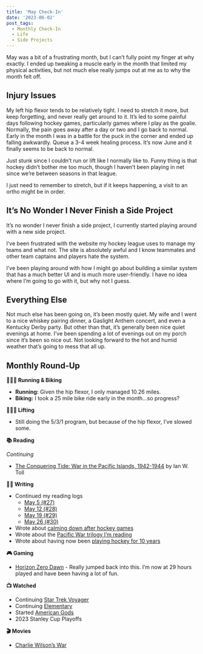 ```yaml
---
title: 'May Check-In'
date: '2023-06-02'
post_tags:
  - Monthly Check-In
  - Life
  - Side Projects
---
```


May was a bit of a frustrating month, but I can’t fully point my finger at why exactly. I ended up tweaking a muscle early in the month that limited my physical activities, but not much else really jumps out at me as to why the month felt off.
<!-- excerpt -->

## Injury Issues

My left hip flexor tends to be relatively tight. I need to stretch it more, but keep forgetting, and never really get around to it. It’s led to some painful days following hockey games, particularly games where I play as the goalie. Normally, the pain goes away after a day or two and I go back to normal. Early in the month I was in a battle for the puck in the corner and ended up falling awkwardly. Queue a 3-4 week healing process. It’s now June and it finally seems to be back to normal.

Just stunk since I couldn’t run or lift like I normally like to. Funny thing is that hockey didn’t bother me too much, though I haven’t been playing in net since we’re between seasons in that league.

I just need to remember to stretch, but if it keeps happening, a visit to an ortho might be in order.

## It’s No Wonder I Never Finish a Side Project

It’s no wonder I never finish a side project, I currently started playing around with a new side project.

I’ve been frustrated with the website my hockey league uses to manage my teams and what not. The site is absolutely awful and I know teammates and other team captains and players hate the system.

I’ve been playing around with how I might go about building a similar system that has a much better UI and is much more user-friendly. I have no idea where I’m going to go with it, but why not I guess.

## Everything Else

Not much else has been going on, it’s been mostly quiet. My wife and I went to a nice whiskey pairing dinner, a Gaslight Anthem concert, and even a Kentucky Derby party. But other than that, it’s generally been nice quiet evenings at home. I’ve been spending a lot of evenings out on my porch since it’s been so nice out. Not looking forward to the hot and humid weather that’s going to mess that all up.

## Monthly Round-Up

**🏃🏼‍♂️ Running & Biking**

- **Running:** Given the hip flexor, I only managed 10.26 miles.
- **Biking:** I took a 25 mile bike ride early in the month...so progress?

**🏋🏼‍♂️ Lifting**

- Still doing the 5/3/1 program, but because of the hip flexor, I’ve slowed some.

**📚 Reading**

*Continuing*
- [The Conquering Tide: War in the Pacific Islands, 1942-1944](https://bookshop.org/p/books/the-conquering-tide-war-in-the-pacific-islands-1942-1944-ian-w-toll/8758811?ean=9780393353204) by Ian W. Toll

**✍🏻 Writing**

- Continued my reading logs
	- [May 5 (#27)](https://kpwags.com/reading-log/27)
	- [May 12 (#28)](https://kpwags.com/reading-log/28)
	- [May 19 (#29)](https://kpwags.com/reading-log/29)
	- [May 26 (#30)](https://kpwags.com/reading-log/30)
- Wrote about [calming down after hockey games](https://kpwags.com/posts/2023/05/05/calming-down-after-hockey)
- Wrote about the [Pacific War trilogy I’m reading](https://kpwags.com/posts/2023/05/21/ian-w-tolls-pacific-war-trilogy)
- Wrote about having now been [playing hockey for 10 years](https://kpwags.com/posts/2023/05/26/10-years-of-playing-hockey)

**🎮 Gaming**

- [Horizon Zero Dawn](https://www.playstation.com/en-us/games/horizon-zero-dawn/) - Really jumped back into this. I’m now at 29 hours played and have been having a lot of fun.

**📺 Watched**

- Continuing [Star Trek Voyager](https://www.imdb.com/title/tt0112178/)
- Continuing [Elementary](https://www.imdb.com/title/tt2191671/)
- Started [American Gods](https://www.imdb.com/title/tt1898069/?ref_=fn_al_tt_1)
- 2023 Stanley Cup Playoffs

**🎬 Movies**

- [Charlie Wilson’s War](https://www.imdb.com/title/tt0472062/)
